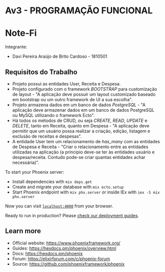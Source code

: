 # Av3 - PROGRAMAÇÃO FUNCIONAL

# Note-Fi

Integrante:

  * Davi Pereira Araújo de Brito Cardoso - 1810501

## Requisitos do Trabalho

  * Projeto possui as entidades User, Receita e Despesa.
  * Projeto configurado com o framework *BOOTSTRAP* para customização de layout - "A aplicação deve possuir um layout customizado baseado em bootstrap ou um outro framework
de UI a sua escolha".
  * Projeto armazena dados em um banco de dados *PostgreSQL* - "A aplicação deve armazenar dados em um banco de dados PostgreSQL ou MySQL utilizando o
framework Ecto".
  * Há todos os métodos de CRUD, ou seja *CREATE*, *READ*, *UPDATE* e *DELETE*, tanto em Receita, quanto em Despesa - "A aplicação deve permitir que um usuário possa realizar a criação, edição, listagem e exclusão
de receitas e despesas".
  * A entidade User tem um relacionamento de *has_many* com as entidades de Despesa e Receita - "Criar o relacionamento entre as entidades utilizadas na aplicação (a princípio
deve-se ter às entidades usuário e despesa/receita. Contudo pode-se criar quantas entidades achar necessária)".


To start your Phoenix server:

  * Install dependencies with `mix deps.get`
  * Create and migrate your database with `mix ecto.setup`
  * Start Phoenix endpoint with `mix phx.server` or inside IEx with `iex -S mix phx.server`

Now you can visit [`localhost:4000`](http://localhost:4000) from your browser.

Ready to run in production? Please [check our deployment guides](https://hexdocs.pm/phoenix/deployment.html).

## Learn more

  * Official website: https://www.phoenixframework.org/
  * Guides: https://hexdocs.pm/phoenix/overview.html
  * Docs: https://hexdocs.pm/phoenix
  * Forum: https://elixirforum.com/c/phoenix-forum
  * Source: https://github.com/phoenixframework/phoenix

